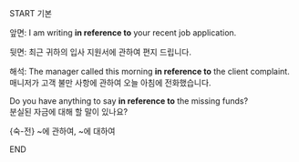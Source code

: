 START
기본

앞면:
I am writing **in reference to** your recent job application.

뒷면:
최근 귀하의 입사 지원서에 관하여 편지 드립니다.

해석:
The manager called this morning **in reference to** the client complaint.  
매니저가 고객 불만 사항에 관하여 오늘 아침에 전화했습니다.

Do you have anything to say **in reference to** the missing funds?  
분실된 자금에 대해 할 말이 있나요?

{숙-전} ~에 관하여, ~에 대하여
<!--ID: 1747104094504-->
END